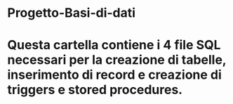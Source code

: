 # Progetto-Basi-di-dati

# Questa cartella contiene i 4 file SQL necessari per la creazione di tabelle, inserimento di record e creazione di triggers e stored procedures.
